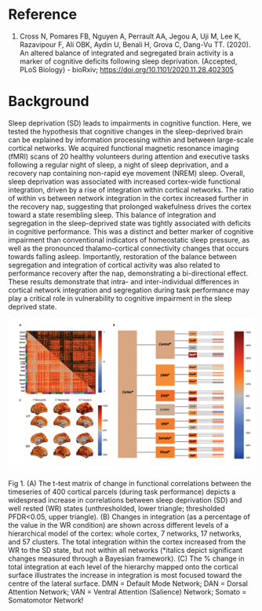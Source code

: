 # Reference
1.	Cross N, Pomares FB, Nguyen A, Perrault AA, Jegou A, Uji M, Lee K, Razavipour F, Ali OBK, Aydin U, Benali H, Grova C, Dang-Vu TT. (2020). An altered balance of integrated and segregated brain activity is a marker of cognitive deficits following sleep deprivation. (Accepted, PLoS Biology) - bioRxiv; https://doi.org/10.1101/2020.11.28.402305


# Background
Sleep deprivation (SD) leads to impairments in cognitive function. Here, we tested the hypothesis that cognitive changes in the sleep-deprived brain can be explained by information processing within and between large-scale cortical networks. We acquired functional magnetic resonance imaging (fMRI) scans of 20 healthy volunteers during attention and executive tasks following a regular night of sleep, a night of sleep deprivation, and a recovery nap containing non-rapid eye movement (NREM) sleep. Overall, sleep deprivation was associated with increased cortex-wide functional integration, driven by a rise of integration within cortical networks. The ratio of within vs between network integration in the cortex increased further in the recovery nap, suggesting that prolonged wakefulness drives the cortex toward a state resembling sleep. This balance of integration and segregation in the sleep-deprived state was tightly associated with deficits in cognitive performance. This was a distinct and better marker of cognitive impairment than conventional indicators of homeostatic sleep pressure, as well as the pronounced thalamo-cortical connectivity changes that occurs towards falling asleep. Importantly, restoration of the balance between segregation and integration of cortical activity was also related to performance recovery after the nap, demonstrating a bi-directional effect. These results demonstrate that intra- and inter-individual differences in cortical network integration and segregation during task performance may play a critical role in vulnerability to cognitive impairment in the sleep deprived state.


![](Figures/Figure1.png)

Fig 1. (A) The t-test matrix of change in functional correlations between the timeseries of 400 cortical parcels (during task performance) depicts a widespread increase in correlations between sleep deprivation (SD) and well rested (WR) states (unthresholded, lower triangle; thresholded PFDR<0.05, upper triangle). (B) Changes in integration (as a percentage of the value in the WR condition) are shown across different levels of a hierarchical model of the cortex: whole cortex, 7 networks, 17 networks, and 57 clusters. The total integration within the cortex increased from the WR to the SD state, but not within all networks (*italics depict significant changes measured through a Bayesian framework). (C) The % change in total integration at each level of the hierarchy mapped onto the cortical surface illustrates the increase in integration is most focused toward the centre of the lateral surface. DMN = Default Mode Network; DAN = Dorsal Attention Network; VAN = Ventral Attention (Salience) Network; Somato = Somatomotor Network!

